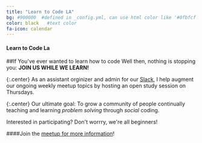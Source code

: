 ```yaml
---
title: "Learn to Code LA"
bg: #900000  #defined in _config.yml, can use html color like '#0fbfcf'
color: black   #text color
fa-icon: calendar
---
```


#### Learn to Code La
    
##If You've ever wanted to learn how to code 
Well then, nothing is stopping you: **JOIN US WHILE WE LEARN!**

{:.center}
As an assistant orginizer and admin for our [Slack](http://learntocodela.slack.com), I help augment our ongoing weekly meetup topics by hosting an open study session on Thursdays.  

{:.center}
Our ultimate goal: To grow a community of people continually teaching and learning _problem solving_ through _social_ coding. 

Interested in participating?  Don't worrry, we're all beginners!


####Join the [meetup for more information](http://www.meetup.com/LearnToCodeLA)!
